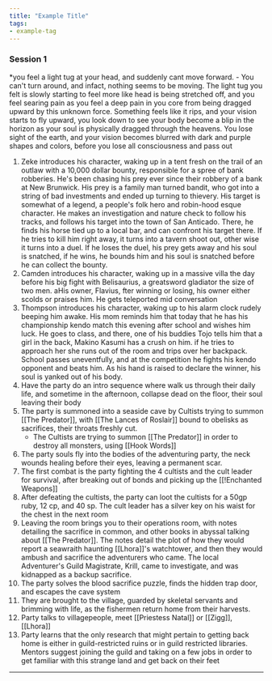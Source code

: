 ```yaml
---
title: "Example Title"
tags:
- example-tag
---
```

### Session 1
*you feel a light tug at your head, and suddenly cant move forward. - 
You can't turn around, and infact, nothing seems to be moving.
The light tug you felt is slowly starting to feel more like head is being stretched off, and you feel searing pain as you feel a deep pain in you core from being dragged upward by this unknown force.
Something feels like it rips, and your vision starts to fly upward, you look down to see your body become a blip in the horizon as your soul is physically dragged through the heavens. You lose sight of the earth, and your vision becomes blurred with dark and purple shapes and colors, before you lose all consciousness and pass out

1) Zeke introduces his character, waking up in a tent fresh on the trail of an outlaw with a 10,000 dollar bounty, responsible for a spree of bank robberies. He's been chasing his prey ever since their robbery of a bank at New Brunwick. His prey is a family man turned bandit, who got into a string of bad investments and ended up turning to thievery. His target is somewhat of a legend, a people's folk hero and robin-hood esque character. He makes an investigation and nature check to follow his tracks, and follows his target into the town of San Anticado. There, he finds his horse tied up to a local bar, and can confront his target there. If he tries to kill him right away, it turns into a tavern shoot out, other wise it turns into a duel. If he loses the duel, his prey gets away and his soul is snatched, if he wins, he bounds him and his soul is snatched before he can collect the bounty. 
2) Camden introduces his character, waking up in a massive villa the day before his big fight with Belisaurius, a greatsword gladiator the size of two men. aHis owner, Flavius, fter winning or losing, his owner either scolds or praises him. He gets teleported mid conversation
3) Thompson introduces his character, waking up to his alarm clock rudely beeping him awake. His mom reminds him that today that he has his championship kendo match this evening after school and wishes him luck. He goes to class, and there, one of his buddies Tojo tells him that a girl in the back, Makino Kasumi has a crush on him. if he tries to approach her she runs out of the room and trips over her backpack. School passes uneventfully, and at the competition he fights his kendo opponent and beats him. As his hand is raised to declare the winner, his soul is yanked out of his body.
4) Have the party do an intro sequence where walk us through their daily life, and sometime in the afternoon, collapse dead on the floor, their soul leaving their body
5) The party is summoned into a seaside cave by Cultists trying to summon [[The Predator]], with [[The Lances of Roslair]] bound to obelisks as sacrifices, their throats freshly cut.
	- The Cultists are trying to summon [[The Predator]] in order to destroy all monsters, using [[Hook Words]]
6)  The party souls fly into the bodies of the adventuring party, the neck wounds healing before their eyes, leaving a permanent scar.
7)   The first combat is the party fighting the 4 cultists and the cult leader for survival, after breaking out of bonds and picking up the [[!Enchanted Weapons]]
8)    After defeating the cultists, the party can loot the cultists for a 50gp ruby, 12 cp, and 40 sp. The cult leader has a silver key on his waist for the chest in the next room
9)    Leaving the room brings you to their operations room, with notes detailing the sacrifice in common, and other books in abyssal talking about [[The Predator]]. The notes detail the plot of how they would report a seawraith haunting [[Lhora]]'s watchtower, and then they would ambush and sacrifice the adventurers who came. The local Adventurer's Guild Magistrate, Krill, came to investigate, and was kidnapped as a backup sacrifice.
10) The party solves the blood sacrifice puzzle, finds the hidden trap door, and escapes the cave system
11) They are brought to the village, guarded by skeletal servants and brimming with life, as the fishermen return home from their harvests.  
12) Party talks to villagepeople, meet [[Priestess  Natal]] or [[Zigg]], [[Lhora]]
13) Party learns that the only research that might pertain to getting back home is either in guild-restricted ruins or in guild restricted libraries. Mentors suggest joining the guild and taking on a few jobs in order to get familiar with this strange land and get back on their feet

***